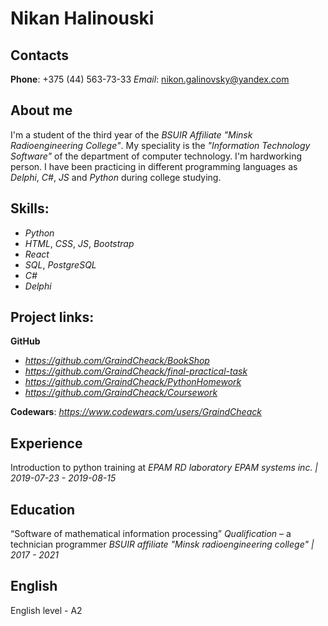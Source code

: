 # Nikan Halinouski

## Contacts

**Phone**: +375 (44) 563-73-33 
*Email*: nikon.galinovsky@yandex.com

## About me

I'm a student of the third year of the *BSUIR Affiliate "Minsk Radioengineering College"*. My speciality is the *"Information Technology Software"* of the department of computer technology. I'm hardworking person. I have been practicing in different programming languages as *Delphi*, *C#*, *JS* and *Python* during college studying.

## Skills:

- _Python_
- _HTML_, _CSS_, _JS_, _Bootstrap_
- _React_
- _SQL_, _PostgreSQL_
- _C#_
- _Delphi_

## Project links:

**GitHub**
- _https://github.com/GraindCheack/BookShop_
- _https://github.com/GraindCheack/final-practical-task_
- _https://github.com/GraindCheack/PythonHomework_
- _https://github.com/GraindCheack/Coursework_

**Codewars**: 
_https://www.codewars.com/users/GraindCheack_

## Experience

Introduction to python training at _EPAM RD laboratory_ _EPAM systems inc. | 2019-07-23 - 2019-08-15_

## Education

“Software of mathematical information processing” *Qualification* – a technician programmer 
_BSUIR affiliate "Minsk radioengineering college" | 2017 - 2021_

## English

English level - A2


